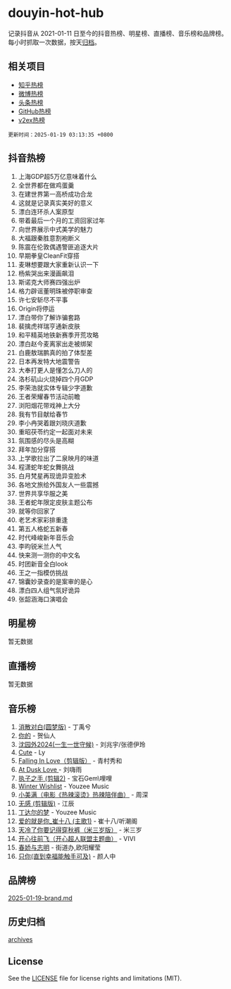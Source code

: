 # douyin-hot-hub

记录抖音从 2021-01-11 日至今的抖音热榜、明星榜、直播榜、音乐榜和品牌榜。每小时抓取一次数据，按天[归档](archives)。

## 相关项目

- [知乎热榜](https://github.com/lonnyzhang423/zhihu-hot-hub)
- [微博热榜](https://github.com/lonnyzhang423/weibo-hot-hub)
- [头条热榜](https://github.com/lonnyzhang423/toutiao-hot-hub)
- [GitHub热榜](https://github.com/lonnyzhang423/github-hot-hub)
- [v2ex热榜](https://github.com/lonnyzhang423/v2ex-hot-hub)


`更新时间：2025-01-19 03:13:35 +0800`

## 抖音热榜

1. 上海GDP超5万亿意味着什么
1. 全世界都在做鸡蛋羹
1. 在建世界第一高桥成功合龙
1. 这就是记录真实美好的意义
1. 漂白连环杀人案原型
1. 带着最后一个月的工资回家过年
1. 向世界展示中式美学的魅力
1. 大福跟秦胜意割袍断义
1. 陈震在伦敦偶遇警匪追逐大片
1. 早期拳皇CleanFit穿搭
1. 麦琳想要跟大家重新认识一下
1. 杨紫哭出来漫画飙泪
1. 斯诺克大师赛四强出炉
1. 格力辟谣董明珠被停职审查
1. 许七安斩尽不平事
1. Origin将停运
1. 漂白带你了解诈骗套路
1. 裴擒虎祥瑞亨通新皮肤
1. 和平精英地铁新赛季开荒攻略
1. 漂白赵今麦离家出走被绑架
1. 白鹿敖瑞鹏真的拍了体型差
1. 日本再发特大地震警告
1. 大奉打更人是懂怎么刀人的
1. 洛杉矶山火烧掉四个月GDP
1. 李荣浩就实体专辑少字道歉
1. 王者荣耀春节活动前瞻
1. 浏阳烟花带戏神上大分
1. 我有节目献给春节
1. 李小冉哭着跟刘晓庆道歉
1. 重昭茯苓约定一起面对未来
1. 氛围感的尽头是高糊
1. 拜年加分穿搭
1. 上学歌拉出了二泉映月的味道
1. 程潇蛇年蛇女舞挑战
1. 白月梵星再现诡异变脸术
1. 各地文旅给外国友人一些震撼
1. 世界共享华服之美
1. 王者蛇年限定皮肤主题公布
1. 就等你回家了
1. 老艺术家彩排重逢
1. 第五人格蛇五新春
1. 时代峰峻新年音乐会
1. 李昀锐米兰人气
1. 快来测一测你的中文名
1. 时团新音全白look
1. 王之一指模仿挑战
1. 锦囊妙录查的是案审的是心
1. 漂白四人组气氛好诡异
1. 张韶涵海口演唱会

## 明星榜

暂无数据

## 直播榜

暂无数据

## 音乐榜

1. [消散对白(圆梦版)](https://sf6-cdn-tos.douyinstatic.com/obj/tos-cn-ve-2774/og4jB5I5IizzoZVAAAzWgBMAsMDWoArfwBOiFs) - 丁禹兮
1. [你的](https://sf5-hl-cdn-tos.douyinstatic.com/obj/tos-cn-ve-2774/oYuIeKf42jB7sEV6B2upMdpYAgfrQWj0FeRegh) - 贺仙人
1. [沈园外2024(一生一世守候)](https://sf5-hl-cdn-tos.douyinstatic.com/obj/tos-cn-ve-2774/oAIYMHGCmKaYKFDd6FZBf9AfMfx1eErAAEJAFH) - 刘兆宇/张德伊玲
1. [Cute](https://sf5-hl-cdn-tos.douyinstatic.com/obj/tos-cn-ve-2774/o4IbIzHWKAAB4wsS5qMBRiiAlEBGTpQRNfFvuo) - Ly
1. [Falling In Love（剪辑版）](https://sf5-hl-cdn-tos.douyinstatic.com/obj/tos-cn-ve-2774/o8ajpA8zzgBPahbBIO8AcKGBLJezFCRd1wfP9f) - 青村秀和
1. [ At Dusk  Love ](https://sf5-hl-cdn-tos.douyinstatic.com/obj/tos-cn-ve-2774/o8CrpCf5CaYgI4ZrtQgMQAFEfuGqNnRSDQAPBc) - 刘嗨雨
1. [执子之手 (剪辑2)](https://sf5-hl-cdn-tos.douyinstatic.com/obj/tos-cn-ve-2774/oUoZLQjCc31XzqsBnBQUNgeKtYPBcgbFDwtfcu) - 宝石Gem\哩哩
1. [Winter Wishlist](https://sf5-hl-cdn-tos.douyinstatic.com/obj/tos-cn-ve-2774/oIIgUOeamCFCVAzxN6MFRLIBlLGpUqQxeeHrLE) - Youzee Music
1. [小美满（电影《热辣滚烫》热辣陪伴曲）](https://sf5-hl-cdn-tos.douyinstatic.com/obj/tos-cn-ve-2774/o0GAn2lSgfZIDUgtevCGDQYnFg4CwnrBaxbTZL) - 周深
1. [无感 (剪辑版)](https://sf5-hl-cdn-tos.douyinstatic.com/obj/tos-cn-ve-2774/o0eIsUzJBDlQaQFC5OFlgbMEZC1TFYBftOBn6p) - 江辰
1. [丁达尔的梦](https://sf5-hl-cdn-tos.douyinstatic.com/obj/tos-cn-ve-2774/oMU3WirUZBVQkAC9ccG5P2IQirziZM2RTInUY) - Youzee Music
1. [爱的就是你_崔十八 (主歌1)](https://sf5-hl-cdn-tos.douyinstatic.com/obj/tos-cn-ve-2774/oI5BO5DhFZ6UTcNCnZaOCBLtZ7WIMQGfgnXf5E) - 崔十八/听潮阁
1. [天冷了你要记得穿秋裤（米三岁版）](https://sf5-hl-cdn-tos.douyinstatic.com/obj/tos-cn-ve-2774/oQlIwVIDWiZ6BQilAorS7MA0AgCkQDvcZAdm1) - 米三岁
1. [开心往前飞（开心超人联盟主题曲）](https://sf5-hl-cdn-tos.douyinstatic.com/obj/tos-cn-ve-2774/9d8fb7c82cf1421fb93a9fe925275e0a) - VIVI
1. [春娇与志明](https://sf5-hl-cdn-tos.douyinstatic.com/obj/tos-cn-ve-2774/e530d8fceb7044b39707d7f9ff54add1) - 街道办,欧阳耀莹
1. [只你(直到幸福能触手可及)](https://sf5-hl-cdn-tos.douyinstatic.com/obj/tos-cn-ve-2774/o0lBkRDzFTeaVSUz3ZZSCBVtZ5DIMQGfgmEAuE) - 颜人中

## 品牌榜

[2025-01-19-brand.md](archives/2025-01-19-brand.md)

## 历史归档

[archives](archives)

## License

See the [LICENSE](LICENSE) file for license rights and limitations (MIT).
